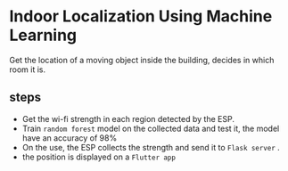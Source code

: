 # Indoor Localization Using Machine Learning
Get the location of a moving object inside the building, decides in which room it is.
## steps
* Get the wi-fi strength in each region detected by the ESP.
* Train `random forest` model on the collected data and test it,
the model have an accuracy of 98%
* On the use, the ESP collects the strength and send it to `Flask server` .
* the position is displayed on a `Flutter app` 
  
```image of the app and the wifi strengt 